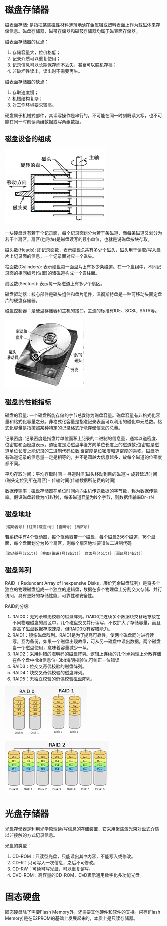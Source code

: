 # 磁盘存储器

磁表面存储: 是指把某些磁性材料薄薄地涂在金属铝或塑料表面上作为载磁体来存储信息。磁盘存储器、磁带存储器和磁鼓存储器均属于磁表面存储器。

磁表面存储器的优点：
1. 存储容量大，位价格低；
1. 记录介质可以重复使用；
1. 记录信息可以长期保存而不丢失，甚至可以脱机存档；
1. 非破坏性读出，读出时不需要再生。

磁表面存储器的缺点：
1. 存取速度慢；
1. 机械结构复杂；
1. 对工作环境要求较高。

硬盘属于机械式部件，其读写操作是串行的，不可能在同一时刻既读又写，也不可能在同一时刻读两组数据或写两组数据。

## 磁盘设备的组成

![](img/1.png)

一块硬盘含有若干个记录面，每个记录面划分为若干条磁道，而每条磁道又划分为若干个扇区，扇区(也称块)是磁盘读写的最小单位，也就是说磁盘按块存取。

磁头数(Heads): 即记录面数，表示硬盘总共有多少个磁头，磁头用于读取/写入盘片上记录面的信息，一个记录面对应一个磁头。

柱面数(Cylinders): 表示硬盘每一面盘片上有多少条磁道。在一个盘组中，不同记录面的相同编号(位置)的诸磁道构成一个圆柱面。

扇区数(Sectors): 表示每一条磁道上有多少个扇区。

磁盘驱动器：核心部件是磁头组件和盘片组件，温彻斯特盘是一种可移动头固定盘片的硬盘存储器。

磁盘控制器：是硬盘存储器和主机的接口，主流的标准有IDE、SCSI、SATA等。

![](img/2.png)

## 磁盘的性能指标

磁盘的容量: 一个磁盘所能存储的字节总数称为磁盘容量。磁盘容量有非格式化容量和格式化容量之分。非格式化容量是指磁记录表面可以利用的磁化单元总数。格式化容量是指按照某种特定的记录格式所能存储信息的总量。

记录密度: 记录密度是指盘片单位面积上记录的二进制的信息量，通常以道密度、位密度和面密度表示。道密度是沿磁盘半径方向单位长度上的磁道数;位密度是磁道单位长度上能记录的二进制代码位数;面密度是位密度和道密度的乘积。磁盘所有磁道记录的信息量一定是相等的，并不是圆越大信息越多，故每个磁道的位密度都不同。

平均存取时间：平均存取时间 = 寻道时间(磁头移动到目的磁道)+ 旋转延迟时间(磁头定位到所在扇区)+ 传输时间(传输数据所花费的时间)

数据传输率：磁盘存储器在单位时间内向主机传送数据的字节数，称为数据传输率。假设磁盘转数为r(转/秒)，每条磁道容量为N个字节，则数据传输率Dr=rN

## 磁盘地址

```
[驱动器号] [柱面(磁道)号] [盘面号] [扇区号]
```

若系统中有4个驱动器，每个驱动器带一个磁盘，每个磁盘256个磁道、16个盘面，每个盘面划分为16个扇区，则每个扇区地址要18位二进制代码
```
[驱动器号(2bit)] [柱面(磁道)号(8bit)] [盘面号(4bit)] [扇区号(4bit)]
```

## 磁盘阵列

RAID（ Redundant Array of Inexpensive Disks，廉价冗余磁盘阵列）是将多个独立的物理磁盘组成一个独立的逻辑盘，数据在多个物理盘上分割交叉存储、并行访问，具有更好的存储性能、可靠性和安全性。

RAID的分级:
1. RAID0：无冗余和无校验的磁盘阵列。RAID0把连续多个数据块交替地存放在不同物理磁盘的扇区中，几个磁盘交叉并行读写，不仅扩大了存储容量，而且提高了磁盘数据存取速度，但RAID0没有容错能力。
1. RAID1：镜像磁盘阵列。RAID1是为了提高可靠性，使两个磁盘同时进行读写，互为备份，如果一个磁盘出现故障，可从另一磁盘中读出数据。两个磁盘当一个磁盘使用，意味着容量减少一半。
1. RAID2：采用纠错的海明码的磁盘阵列。逻辑上连续的几个bit物理上分散存储在各个盘中4bit信息位+3bit海明校验位,可纠正一位错误
1. RAID3：位交叉奇偶校验的磁盘阵列。
1. RAID4：块交叉奇偶校验的磁盘阵列。
1. RAID5：无独立校验的奇偶校验磁盘阵列。

![](img/3.png)

![](img/4.png)

# 光盘存储器

光盘存储器是利用光学原理读/写信息的存储装置，它采用聚焦激光束对盘式介质以非接触的方式记录信息。

光盘的类型：
1. CD-ROM：只读型光盘，只能读出其中内容，不能写入或修改。
1. CD-R：只可写入一次信息，之后不可修改。
1. CD-RW：可读可写光盘，可以重复读写。
1. DVD-ROM：高容量的CD-ROM，DVD表示通用数字化多功能光盘。

# 固态硬盘

固态硬盘除了需要Flash Memory外，还需要其他硬件和软件的支持。闪存(Flash Memory)是在E2PROM的基础上发展起来的，本质上是只读存储器。
